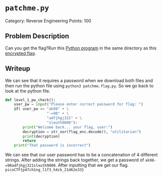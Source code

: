 # `patchme.py`
Category: Reverse Engineering
Points: 100
## Problem Description
Can you get the flag?Run this  [Python program](https://artifacts.picoctf.net/c/202/patchme.flag.py)  in the same directory as this  [encrypted flag](https://artifacts.picoctf.net/c/202/flag.txt.enc).
## Writeup
We can see that it requires a password when we download both files and then run the python file using `python3 patchme.flag.py`. So we go back to look at the python file.

```python
def level_1_pw_check():
    user_pw = input("Please enter correct password for flag: ")
    if( user_pw == "ak98" + \
                   "-=90" + \
                   "adfjhgj321" + \
                   "sleuth9000"):
        print("Welcome back... your flag, user:")
        decryption = str_xor(flag_enc.decode(), "utilitarian")
        print(decryption)
        return
    print("That password is incorrect")
```
We can see that our user password has to be a concatenation of 4 different strings. After adding the strings back together, we get a password of `ak98-=90adfjhgj321sleuth9000`. After inputting that we get our flag.
<br> `picoCTF{p47ch1ng_l1f3_h4ck_21d62e33}`
